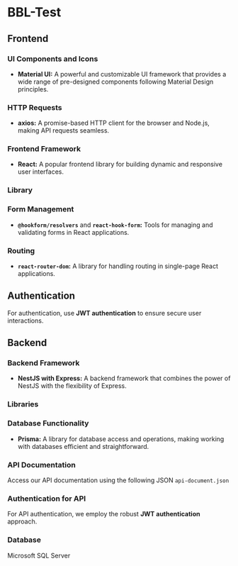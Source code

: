# BBL-Test

## **Frontend**

### **UI Components and Icons**

- **Material UI:** A powerful and customizable UI framework that provides a wide range of pre-designed components following Material Design principles.

### **HTTP Requests**

- **axios:** A promise-based HTTP client for the browser and Node.js, making API requests seamless.

### **Frontend Framework**

- **React:** A popular frontend library for building dynamic and responsive user interfaces.

### **Library**

### Form Management

- **`@hookform/resolvers`** and **`react-hook-form`:** Tools for managing and validating forms in React applications.

### Routing

- **`react-router-dom`:** A library for handling routing in single-page React applications.

## **Authentication**

For authentication, use **JWT authentication** to ensure secure user interactions.

## **Backend**

### **Backend Framework**

- **NestJS with Express:** A backend framework that combines the power of NestJS with the flexibility of Express.

### **Libraries**

### Database Functionality

- **Prisma:** A library for database access and operations, making working with databases efficient and straightforward.

### API Documentation

Access our API documentation using the following JSON `api-document.json`

### **Authentication for API**

For API authentication, we employ the robust **JWT authentication** approach.

### Database

Microsoft SQL Server
